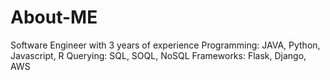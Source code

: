 # About-ME

Software Engineer with 3 years of experience
Programming: JAVA, Python, Javascript, R
Querying: SQL, SOQL, NoSQL
Frameworks: Flask, Django, AWS
